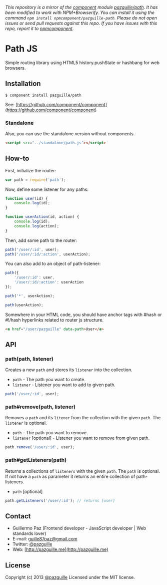 *This repository is a mirror of the [component](http://component.io) module [pazguille/path](http://github.com/pazguille/path). It has been modified to work with NPM+Browserify. You can install it using the command `npm install npmcomponent/pazguille-path`. Please do not open issues or send pull requests against this repo. If you have issues with this repo, report it to [npmcomponent](https://github.com/airportyh/npmcomponent).*
# Path JS

Simple routing library using HTML5 history.pushState or hashbang for web browsers.

## Installation

	$ component install pazguille/path

See: [https://github.com/component/component](https://github.com/component/component)

### Standalone
Also, you can use the standalone version without components.
```html
<script src="../standalone/path.js"></script>
```
## How-to

First, initialize the router:
```js
var path = require('path');
```

Now, define some listener for any paths:
```js
function user(id) {
    console.log(id);
}

function userAction(id, action) {
    console.log(id);
    console.log(action);
}
```

Then, add some path to the router:
```js
path('/user/:id', user);
path('/user/:id/:action', userAction);
```

You can also add to an object of path-listener:
```js
path({
    '/user/:id': user,
    '/user/:id/:action': userAction
});
```

```js
path('*', userAction);
```
```js
path(userAction);
```

Somewhere in your HTML code, you should have anchor tags with #hash or #!/hash hyperlinks related to router js structure.
```html
<a href="/user/pazguille" data-path>User</a>
```

## API

### path(path, listener)
Creates a new `path` and stores its `listener` into the collection.
- `path` - The path you want to create.
- `listener` - Listener you want to add to given path.

```js
path('/user/:id', user);
```

### path#remove(path, listener)
Removes a `path` and its `litener` from the collection with the given `path`. The `listener` is optional.
- `path` - The path you want to remove.
- `listener` [optional] - Listener you want to remove from given path.

```js
path.remove('/user/:id', user);
```

### path#getListeners(path)
Returns a collections of `listeners` with the given `path`. The `path` is optional. If not have a `path` as parameter it returns an entire collection of path-listeners.
- `path` [optional]

```js
path.getListeners('/user/:id'); // returns [user]
```

## Contact
- Guillermo Paz (Frontend developer - JavaScript developer | Web standards lover)
- E-mail: [guille87paz@gmail.com](mailto:guille87paz@gmail.com)
- Twitter: [@pazguille](http://twitter.com/pazguille)
- Web: [http://pazguille.me](http://pazguille.me)


## License
Copyright (c) 2013 [@pazguille](http://twitter.com/pazguille) Licensed under the MIT license.